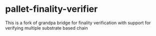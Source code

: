 # pallet-finality-verifier

This is a fork of grandpa bridge for finality verification with support for verifying multiple substrate based chain
